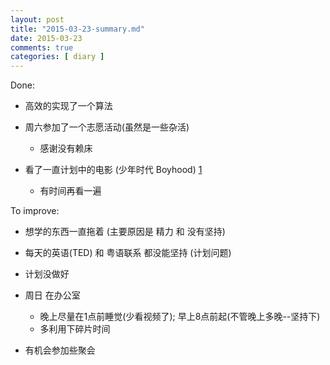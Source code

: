 ```yaml
---
layout: post
title: "2015-03-23-summary.md"
date: 2015-03-23
comments: true
categories: [ diary ]
---
```


Done:

*  高效的实现了一个算法
*  周六参加了一个志愿活动(虽然是一些杂活)
    - 感谢没有赖床
   
*  看了一直计划中的电影 (少年时代 Boyhood) [1]
    - 有时间再看一遍

To improve:

*  想学的东西一直拖着 (主要原因是 精力 和 没有坚持)
*  每天的英语(TED) 和 粤语联系 都没能坚持 (计划问题)
*  计划没做好
*  周日 在办公室
   - 晚上尽量在1点前睡觉(少看视频了); 早上8点前起(不管晚上多晚--坚持下)
   - 多利用下碎片时间

*  有机会参加些聚会

[1]: http://movie.douban.com/subject/2209575/ "Boyhood"
